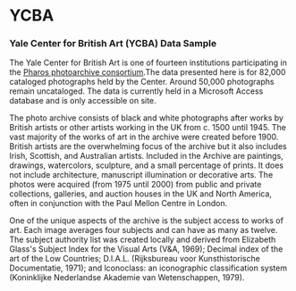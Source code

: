 # YCBA
<b><h3>Yale Center for British Art (YCBA) Data Sample</h3></b>

The Yale Center for British Art is one of fourteen institutions participating in 
the <a href="http://pharosartresearch.org/">Pharos photoarchive consortium</a>.The data presented here is for 82,000 cataloged 
photographs held by the Center. Around 50,000 photographs remain uncataloged. The
data is currently held in a Microsoft Access database and is only accessible on site.

The photo archive consists of black and white photographs after works by British artists
or other artists working in the UK from c. 1500 until 1945. The vast majority of
the works of art in the archive were created before 1900. British artists are the
overwhelming focus of the archive but it also includes Irish, Scottish, and
Australian artists. Included in the Archive are paintings, drawings, watercolors,
sculpture, and a small percentage of prints. It does not include architecture,
manuscript illumination or decorative arts. The photos were acquired (from
1975 until 2000) from public and private collections, galleries, and auction
houses in the UK and North America, often in conjunction with the Paul Mellon
Centre in London. 

One of the unique aspects of the archive is the subject access to works of art.
Each image averages four subjects and can have as many as twelve. The subject
authority list was created locally and derived from Elizabeth Glass's Subject Index
for the Visual Arts (V&A, 1969); Decimal index of the art of the Low Countries;
D.l.A.L. (Rijksbureau voor Kunsthistorische Documentatie, 1971); and lconoclass:
an iconographic classification system (Koninklijke Nederlandse Akademie van
Wetenschappen, 1979).

